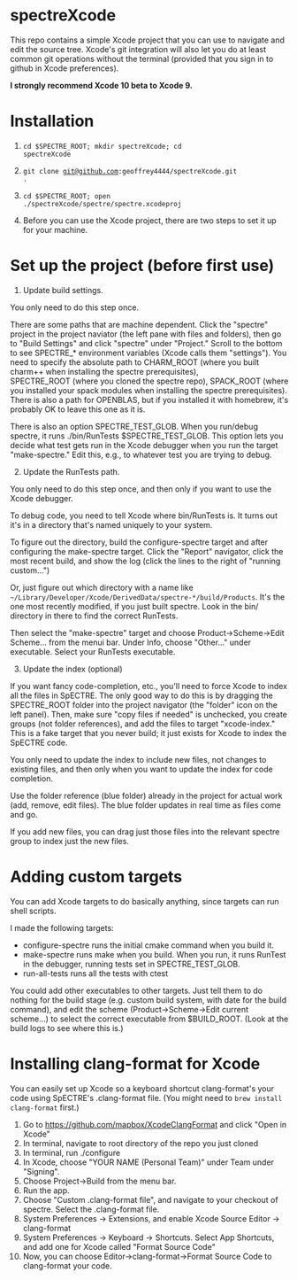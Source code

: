 # spectreXcode
This repo contains a simple Xcode project that you can use to navigate and 
edit the source tree. Xcode's git integration will also let you do at least 
common git operations without the terminal (provided that you sign in to github in 
Xcode preferences).

**I strongly recommend Xcode 10 beta to Xcode 9.**

# Installation

1. <code>cd $SPECTRE_ROOT; mkdir spectreXcode; cd spectreXcode</code>
2. <code>git clone git@github.com:geoffrey4444/spectreXcode.git .</code>
3. <code>cd $SPECTRE_ROOT; open ./spectreXcode/spectre/spectre.xcodeproj</code>

4. Before you can use the Xcode project, there are two steps to set it up for your machine.

# Set up the project (before first use)

1. Update build settings. 

You only need to do this step once.

There are some paths that are machine dependent. 
Click the "spectre" project in the project naviator (the left pane with files and 
folders), then go to "Build Settings" and click "spectre" under "Project." 
Scroll to the bottom to see SPECTRE_* environment 
variables (Xcode calls them "settings"). 
You need to specify the absolute path to CHARM_ROOT (where you built charm++ when 
installing the spectre prerequisites),  
SPECTRE_ROOT (where you cloned the spectre repo), SPACK_ROOT (where you installed your 
spack modules when installing the 
spectre prerequisites). There is also a path for OPENBLAS, but if you installed it with 
homebrew, it's probably OK to leave this one as it is.

There is also an option SPECTRE_TEST_GLOB. When you run/debug spectre, it runs 
./bin/RunTests $SPECTRE_TEST_GLOB. This option lets you decide what test gets run in the 
Xcode debugger when you run the target "make-spectre." Edit this, e.g., to whatever 
test you are trying to debug.

2. Update the RunTests path.

You only need to do this step once, and then only if you want to use the Xcode debugger.

To debug code, you need to tell Xcode where bin/RunTests is. It turns out it's in a directory 
that's named uniquely to your system. 

To figure out the directory, build the configure-spectre 
target and after configuring the make-spectre target. Click the "Report" navigator, click 
the most recent build, and show the log (click the lines to the right of "running custom...")

Or, just figure out which directory with a name like 
<code>~/Library/Developer/Xcode/DerivedData/spectre-*/build/Products</code>. 
It's the one most recently modified, if you just built spectre. Look in the bin/ directory in 
there to find the correct RunTests.

Then select the "make-spectre" target and choose Product->Scheme->Edit Scheme... from the menui bar.
Under Info, choose "Other..." under executable. Select your RunTests executable.

3. Update the index (optional)

If you want fancy code-completion, etc., you'll need to force Xcode to index all the files in 
SpECTRE. The only good way to do this is by dragging the SPECTRE_ROOT folder into the 
project navigator (the "folder" icon on the left panel). Then, make sure "copy files if needed" 
is unchecked, you create groups (not folder references), and add the files to target 
"xcode-index." This is a fake target that you never build; it just exists for Xcode to 
index the SpECTRE code.

You only need to update the index to include new files, not changes to existing files, and 
then only when you want to update the index for code completion. 

Use the folder reference (blue folder) already in the project for actual work (add, remove, 
edit files). The blue folder updates in real time as files come and go. 

If you add new files, you can drag just those files into the relevant spectre group to index just the new files.

# Adding custom targets

You can add Xcode targets to do basically anything, since targets can run shell scripts.

I made the following targets:
* configure-spectre runs the initial cmake command when you build it.
* make-spectre runs make when you build. When you run, it runs RunTest in the debugger,
running tests set in SPECTRE_TEST_GLOB.
* run-all-tests runs all the tests with ctest

You could add other executables to other targets. Just tell them to do nothing for the build 
stage (e.g. custom build system, with date for the build command), and edit the scheme 
(Product->Scheme->Edit current scheme...) to 
select the correct executable from $BUILD_ROOT. (Look at the build logs to see where this is.)


# Installing clang-format for Xcode

You can easily set up Xcode so a keyboard shortcut clang-format's your code 
using SpECTRE's .clang-format file. (You might need to 
<code>brew install clang-format</code> first.)

1. Go to https://github.com/mapbox/XcodeClangFormat and click "Open in Xcode"
2. In terminal, navigate to root directory of the repo you just cloned 
3. In terminal, run ./configure
4. In Xcode, choose "YOUR NAME (Personal Team)" under Team under "Signing".
5. Choose Project->Build from the menu bar.
6. Run the app.
7. Choose "Custom .clang-format file", and navigate to your checkout of spectre. Select the 
.clang-format file.
8. System Preferences -> Extensions, and enable Xcode Source Editor -> clang-format
9. System Preferences -> Keyboard -> Shortcuts. Select App Shortcuts, and add one for 
Xcode called "Format Source Code"
10. Now, you can choose Editor->clang-format->Format Source Code to clang-format your 
code.


